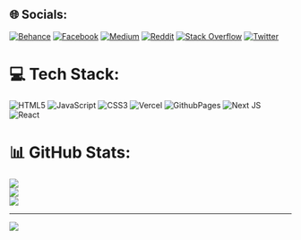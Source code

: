 
## 🌐 Socials:
[![Behance](https://img.shields.io/badge/Behance-1769ff?logo=behance&logoColor=white)](https://behance.net/sultanidrisi) [![Facebook](https://img.shields.io/badge/Facebook-%231877F2.svg?logo=Facebook&logoColor=white)](https://facebook.com/https://www.facebook.com/profile.php?id=100093620785621) [![Medium](https://img.shields.io/badge/Medium-12100E?logo=medium&logoColor=white)](https://medium.com/@isultanjaved) [![Reddit](https://img.shields.io/badge/Reddit-%23FF4500.svg?logo=Reddit&logoColor=white)](https://reddit.com/user/https://www.reddit.com/user/DevSultan__) [![Stack Overflow](https://img.shields.io/badge/-Stackoverflow-FE7A16?logo=stack-overflow&logoColor=white)](https://stackoverflow.com/users/https://stackoverflow.com/users/16941792/sultan-javed-idrisi?tab=profile) [![Twitter](https://img.shields.io/badge/Twitter-%231DA1F2.svg?logo=Twitter&logoColor=white)](https://twitter.com/isultanjaved) 

# 💻 Tech Stack:
![HTML5](https://img.shields.io/badge/html5-%23E34F26.svg?style=for-the-badge&logo=html5&logoColor=white) ![JavaScript](https://img.shields.io/badge/javascript-%23323330.svg?style=for-the-badge&logo=javascript&logoColor=%23F7DF1E) ![CSS3](https://img.shields.io/badge/css3-%231572B6.svg?style=for-the-badge&logo=css3&logoColor=white) ![Vercel](https://img.shields.io/badge/vercel-%23000000.svg?style=for-the-badge&logo=vercel&logoColor=white) ![GithubPages](https://img.shields.io/badge/github%20pages-121013?style=for-the-badge&logo=github&logoColor=white) ![Next JS](https://img.shields.io/badge/Next-black?style=for-the-badge&logo=next.js&logoColor=white) ![React](https://img.shields.io/badge/react-%2320232a.svg?style=for-the-badge&logo=react&logoColor=%2361DAFB)
# 📊 GitHub Stats:
![](https://github-readme-stats.vercel.app/api?username=Si-sultan&theme=dark&hide_border=false&include_all_commits=false&count_private=false)<br/>
![](https://github-readme-streak-stats.herokuapp.com/?user=Si-sultan&theme=dark&hide_border=false)<br/>
![](https://github-readme-stats.vercel.app/api/top-langs/?username=Si-sultan&theme=dark&hide_border=false&include_all_commits=false&count_private=false&layout=compact)

---
[![](https://visitcount.itsvg.in/api?id=Si-sultan&icon=0&color=0)](https://visitcount.itsvg.in)

<!-- Proudly created with GPRM ( https://gprm.itsvg.in ) -->
